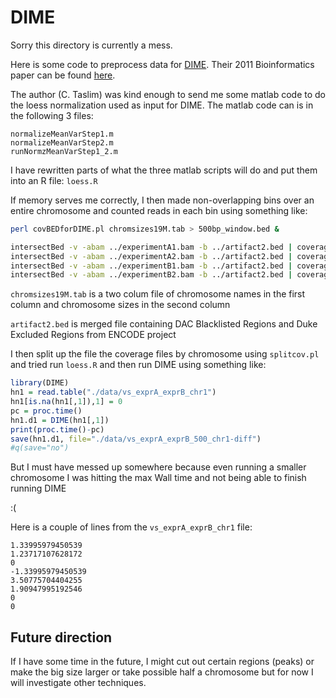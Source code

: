 # DIME

Sorry this directory is currently a mess.

Here is some code to preprocess data for [DIME](http://www.stat.osu.edu/~statgen/SOFTWARE/DIME/).
Their 2011 Bioinformatics paper can be found [here](http://pubmed.gov/21471015).

The author (C. Taslim) was kind enough to send me some matlab code to do the loess normalization used as input for DIME.
The matlab code can is in the following 3 files:

    normalizeMeanVarStep1.m
    normalizeMeanVarStep2.m
    runNormzMeanVarStep1_2.m
    
I have rewritten parts of what the three matlab scripts will do and put them into an R file: `loess.R`

If memory serves me correctly, I then made non-overlapping bins over an entire chromosome and counted reads in each bin using something like:

```bash
perl covBEDforDIME.pl chromsizes19M.tab > 500bp_window.bed &

intersectBed -v -abam ../experimentA1.bam -b ../artifact2.bed | coverageBed -abam stdin -b 500bp_window.bed | sortBed > ./data/exprA1.cov 
intersectBed -v -abam ../experimentA2.bam -b ../artifact2.bed | coverageBed -abam stdin -b 500bp_window.bed | sortBed > ./data/exprA2.cov 
intersectBed -v -abam ../experimentB1.bam -b ../artifact2.bed | coverageBed -abam stdin -b 500bp_window.bed | sortBed > ./data/exprB1.cov
intersectBed -v -abam ../experimentB2.bam -b ../artifact2.bed | coverageBed -abam stdin -b 500bp_window.bed | sortBed > ./data/exprB2.cov
```
`chromsizes19M.tab` is a two colum file of chromosome names in the first column and chromosome sizes in the second column
 
`artifact2.bed` is merged file containing DAC Blacklisted Regions and Duke Excluded Regions from ENCODE project

I then split up the file the coverage files by chromosome using `splitcov.pl` and tried run `loess.R` and then run DIME using something like:

```R
library(DIME)
hn1 = read.table("./data/vs_exprA_exprB_chr1")
hn1[is.na(hn1[,1]),1] = 0
pc = proc.time()
hn1.d1 = DIME(hn1[,1])
print(proc.time()-pc)
save(hn1.d1, file="./data/vs_exprA_exprB_500_chr1-diff")
#q(save="no")
```

But I must have messed up somewhere because even running a smaller chromosome I was hitting the max Wall time and not being able to finish running DIME

:(

Here is a couple of lines from the `vs_exprA_exprB_chr1` file:

    1.33995979450539
    1.23717107628172
    0
    -1.33995979450539
    3.50775704404255
    1.90947995192546
    0
    0

## Future direction
If I have some time in the future, I might cut out certain regions (peaks) or make the big size larger or take possible half a chromosome but for now I will investigate other techniques.
